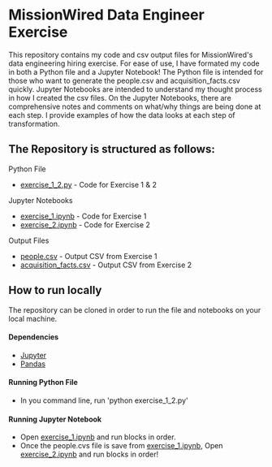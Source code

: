 # MissionWired Data Engineer Exercise
This repository contains my code and csv output files for MissionWired's data engineering hiring exercise. For ease of use, I have formated my code in both a Python file and a Jupyter Notebook! The Python file is intended for those who want to generate the people.csv and acquisition_facts.csv quickly. Jupyter Notebooks are intended to understand my thought process in how I created the csv files. On the Jupyter Notebooks, there are comprehensive notes and comments on what/why things are being done at each step. I provide examples of how the data looks at each step of transformation. 

## The Repository is structured as follows:

Python File
- [exercise_1_2.py]() - Code for Exercise 1 & 2

Jupyter Notebooks
- [exercise_1.ipynb]() - Code for Exercise 1
- [exercise_2.ipynb]() - Code for Exercise 2

Output Files
- [people.csv]() - Output CSV from Exercise 1
- [acquisition_facts.csv]() - Output CSV from Exercise 2

## How to run locally
The repository can be cloned in order to run the file and notebooks on your local machine.
#### Dependencies
- [Jupyter](https://jupyter.org/install)
- [Pandas](https://pandas.pydata.org/docs/getting_started/install.html) 
#### Running Python File
- In you command line, run 'python exercise_1_2.py'
#### Running Jupyter Notebook
- Open [exercise_1.ipynb]() and run blocks in order.
- Once the people.cvs file is save from [exercise_1.ipynb](), Open [exercise_2.ipynb]() and run blocks in order! 

